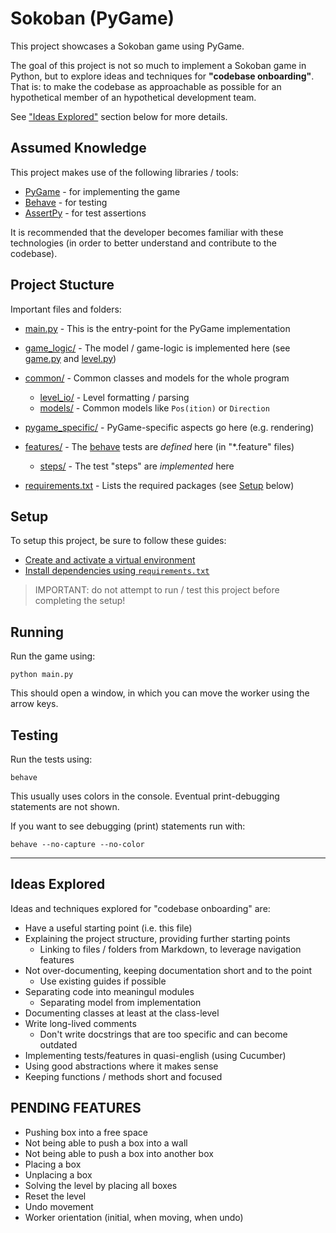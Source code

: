 
# Sokoban (PyGame)

This project showcases a Sokoban game using PyGame.

The goal of this project is not so much to implement a Sokoban game in Python, 
but to explore ideas and techniques for **"codebase onboarding"**. That is: to make the codebase as approachable as possible for an hypothetical member of an hypothetical development team.

See ["Ideas Explored"](#ideas-explored) section below for more details.

## Assumed Knowledge

This project makes use of the following libraries / tools:

* [PyGame](https://www.pygame.org) - for implementing the game
* [Behave](https://behave.readthedocs.io) - for testing
* [AssertPy](https://assertpy.github.io) - for test assertions

It is recommended that the developer becomes familiar with these technologies (in order to better understand and contribute to the codebase).

## Project Stucture

Important files and folders:

- [main.py](main.py) - This is the entry-point for the PyGame implementation
- [game_logic/](./game_logic/) - The model / game-logic is implemented here (see [game.py](./game_logic/game.py) and [level.py](./game_logic/level.py))

- [common/](./common/) - Common classes and models for the whole program

    - [level_io/](./common/level_io/) - Level formatting / parsing
    - [models/](./common/models/) - Common models like `Pos(ition)` or `Direction`

- [pygame_specific/](./pygame_specific/) - PyGame-specific aspects go here (e.g. rendering)
- [features/](./features/) - The [behave](https://behave.readthedocs.io) tests are _defined_ here (in "*.feature" files)

    - [steps/](./features/steps/) - The test "steps" are _implemented_ here

- [requirements.txt](requirements.txt) - Lists the required packages (see [Setup](#setup) below)

## Setup

To setup this project, be sure to follow these guides:

* [Create and activate a virtual environment][setup-1]
* [Install dependencies using `requirements.txt`][setup-2]

[setup-1]: https://packaging.python.org/en/latest/guides/installing-using-pip-and-virtual-environments/#create-and-use-virtual-environments

[setup-2]: https://packaging.python.org/en/latest/guides/installing-using-pip-and-virtual-environments/#using-a-requirements-file

> IMPORTANT: do not attempt to run / test this project before completing the setup!

## Running

Run the game using:

```
python main.py
```

This should open a window, in which you can move the worker using the arrow keys.

## Testing

Run the tests using:

```
behave
```

This usually uses colors in the console. Eventual print-debugging statements are not shown.

If you want to see debugging (print) statements run with:

```
behave --no-capture --no-color
```

---

## Ideas Explored

Ideas and techniques explored for "codebase onboarding" are:

* Have a useful starting point (i.e. this file)
* Explaining the project structure, providing further starting points
  * Linking to files / folders from Markdown, to leverage navigation features
* Not over-documenting, keeping documentation short and to the point
  * Use existing guides if possible
* Separating code into meaningul modules
  * Separating model from implementation
* Documenting classes at least at the class-level
* Write long-lived comments
  * Don't write docstrings that are too specific and can become outdated
* Implementing tests/features in quasi-english (using Cucumber)
* Using good abstractions where it makes sense
* Keeping functions / methods short and focused

## PENDING FEATURES

- Pushing box into a free space
- Not being able to push a box into a wall
- Not being able to push a box into another box
- Placing a box
- Unplacing a box
- Solving the level by placing all boxes
- Reset the level
- Undo movement
- Worker orientation (initial, when moving, when undo)
